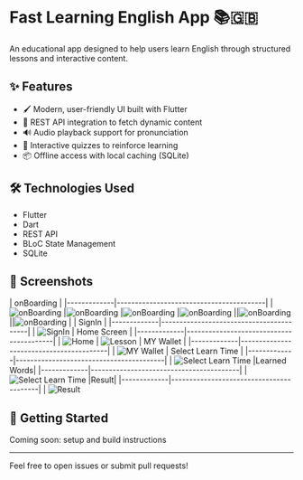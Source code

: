 # Fast Learning English App 📚🇬🇧

An educational app designed to help users learn English through structured lessons and interactive content.

## ✨ Features
- 🖌️ Modern, user-friendly UI built with Flutter
- 🔗 REST API integration to fetch dynamic content
- 🔊 Audio playback support for pronunciation
- 🧠 Interactive quizzes to reinforce learning
- 📦 Offline access with local caching (SQLite)

## 🛠️ Technologies Used
- Flutter
- Dart
- REST API
- BLoC State Management
- SQLite

## 📸 Screenshots
| onBoarding |
|-------------|-----------------------------------------|
| ![onBoarding](assets/screenshots/onBoarding.jpg) |![onBoarding](assets/screenshots/onBoarding1.jpg) |![onBoarding](assets/screenshots/onBoarding2.jpg) |![onBoarding](assets/screenshots/onBoarding%201.jpg) ||![onBoarding](assets/screenshots/onBoarding5.jpg) ||![onBoarding](assets/screenshots/onBoarding4.jpg) |
| SignIn |
|-------------|-----------------------------------------|
| ![SignIn](assets/screenshots/login_screen.jpg)
| Home Screen | 
|-------------|-----------------------------------------|
| ![Home](assets/screenshots/home.jpg) | ![Lesson](assets/screenshots/home1.jpg)
| MY Wallet |
|-------------|-----------------------------------------|
| ![MY Wallet](assets/screenshots/my_wallet.jpg)
| Select Learn Time |
|-------------|-----------------------------------------|
| ![Select Learn Time](assets/screenshots/learn_time_screen.jpg)
|Learned Words|
|-------------|-----------------------------------------|
| ![Select Learn Time](assets/screenshots/learned_words.jpg)
|Result|
|-------------|-----------------------------------------|
| ![Result](assets/screenshots/result.jpg)

## 🚀 Getting Started
Coming soon: setup and build instructions

---

Feel free to open issues or submit pull requests!
